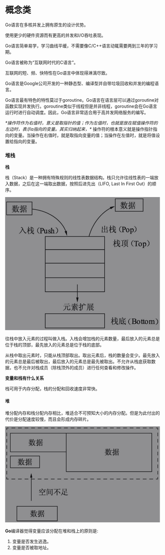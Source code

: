 # 概念类

Go语言在多核并发上拥有原生的设计优势。

使用更少的硬件资源而有更高的并发和I/O吞吐表现。

Go语言简单易学，学习曲线平缓，不需要像C/C++语言动辄需要两到三年的学习期。

Go语言被称为“互联网时代的C语言”。

互联网的短、频、快特性在Go语言中体现得淋漓尽致。

Go语言是Google公司开发的一种静态型、编译型并自带垃圾回收和并发的编程语言。

Go语言最有特色的特性莫过于goroutine。Go语言在语言层可以通过goroutine对函数实现并发执行。goroutine类似于线程但是并非线程，goroutine会在Go语言运行时进行自动调度。因此，Go语言非常适合用于高并发网络服务的编写。

_\*操作符作为右值时，意义是取指针的值；作为左值时，也就是放在赋值操作符的左边时，表示a指向的变量。其实归纳起来，\*_ 操作符的根本意义就是操作指针指向的变量。当操作在右值时，就是取指向变量的值；当操作在左值时，就是将值设置给指向的变量。



### 堆栈

**栈**

栈（Stack）是一种拥有特殊规则的线性表数据结构。栈只允许往线性表的一端放入数据，之后在这一端取出数据，按照后进先出（LIFO, Last In First Out）的顺序。

![](../.gitbook/assets/3041608091942_.pic.jpg)

往栈中放入元素的过程叫做入栈。入栈会增加栈的元素数量，最后放入的元素总是位于栈的顶部，最先放入的元素总是位于栈的底部。

从栈中取出元素时，只能从栈顶部取出。取出元素后，栈的数量会变少。最先放入的元素总是最后被取出，最后放入的元素总是最先被取出。不允许从栈底获取数据，也不允许对栈成员（除栈顶外的成员）进行任何查看和修改操作。

**变量和栈有什么关系**

栈可用于内存分配，栈的分配和回收速度非常快。

#### 堆

堆分配内存和栈分配内存相比，堆适合不可预知大小的内存分配。但是为此付出的代价是分配速度较慢，而且会形成内存碎片。

![](../.gitbook/assets/3051608092277_.pic.jpg)

**Go**编译器觉得变量应该分配在堆和栈上的原则是:

1. 变量是否发生逃逸。
2. 变量是否被取地址。

